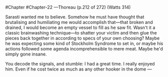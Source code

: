 #Chapter #Chapter-22
—Thoreau (p.212 of 272) (Watts 314)


Sarasti wanted me to believe. Somehow he must have thought that brutalising and humiliating me
would accomplish that—that broken and drained, I would become an empty vessel to fill as he saw fit.
Wasn't it a classic brainwashing technique—to shatter your victim and then glue the pieces back
together in according to specs of your own choosing? Maybe he was expecting some kind of
Stockholm Syndrome to set in, or maybe his actions followed some agenda incomprehensible to mere
meat.
Maybe he'd simply gone insane.



You decode the signals, and stumble:
I had a great time. I really enjoyed him. Even if he cost twice as much as any other hooker in the dome
—

